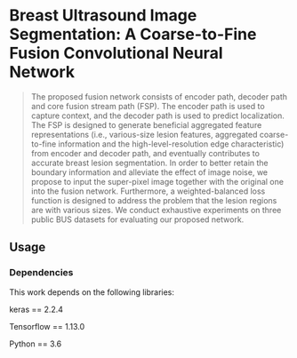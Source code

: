 # Breast Ultrasound Image Segmentation: A Coarse-to-Fine Fusion Convolutional Neural Network

> The proposed fusion network consists of encoder path, decoder path and core fusion stream path (FSP). The encoder path is used to capture context, and the decoder path is used to predict localization. The FSP is designed to generate beneficial aggregated feature representations (i.e., various-size lesion features, aggregated coarse-to-fine information and the high-level-resolution edge characteristic) from encoder and decoder path, and eventually contributes to accurate breast lesion segmentation. In order to better retain the boundary information and alleviate the effect of image noise, we propose to input the super-pixel image together with the original one into the fusion network. Furthermore, a weighted-balanced loss function is designed to address the problem that the lesion regions are with various sizes. We conduct exhaustive experiments on three public BUS datasets for evaluating our proposed network.

## Usage 
### Dependencies
This work depends on the following libraries: 

keras == 2.2.4 

Tensorflow == 1.13.0 

Python == 3.6 

